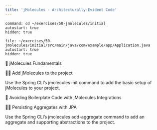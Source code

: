 ```yaml
---
title: 'jMolecules - Architecturally-Evident Code'
---
```


```terminal:execute-all
command: cd ~/exercises/50-jmolecules/initial
autostart: true
hidden: true
```

```editor:open-file
file: ~/exercises/50-jmolecules/initial/src/main/java/com/example/app/Application.java
autostart: true
hidden: true
```

📖 jMolecules Fundamentals

🧑‍💻 Add jMolecules to the project

Use the Spring CLI’s jmolecules init command to add the basic setup of jMolecules to your project.

📖 Avoiding Boilerplate Code with jMolecules Integrations

🧑‍💻 Persisting Aggregates with JPA

Use the Spring CLI’s jmolecules add-aggregate command to add an aggregate and supporting abstractions to the project.
